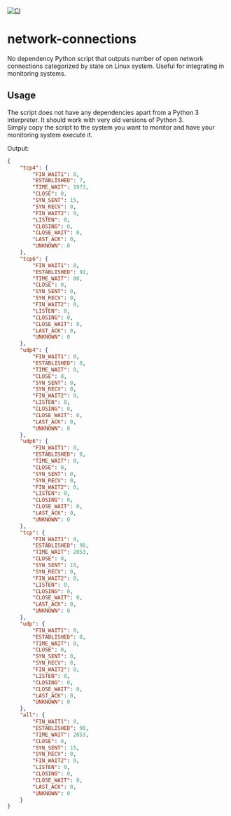 [![CI](https://github.com/AnsgarKlein/network-connections/actions/workflows/ci.yml/badge.svg)](https://github.com/AnsgarKlein/network-connections/actions/workflows/ci.yml)

network-connections
===================

No dependency Python script that outputs number of open network connections
categorized by state on Linux system.
Useful for integrating in monitoring systems.


Usage
-----

The script does not have any dependencies apart from a Python 3 interpreter.
It should work with very old versions of Python 3.  
Simply copy the script to the system you want to monitor and have your
monitoring system execute it.

Output:

```json
{
    "tcp4": {
        "FIN_WAIT1": 0,
        "ESTABLISHED": 7,
        "TIME_WAIT": 1973,
        "CLOSE": 0,
        "SYN_SENT": 15,
        "SYN_RECV": 0,
        "FIN_WAIT2": 0,
        "LISTEN": 0,
        "CLOSING": 0,
        "CLOSE_WAIT": 0,
        "LAST_ACK": 0,
        "UNKNOWN": 0
    },
    "tcp6": {
        "FIN_WAIT1": 0,
        "ESTABLISHED": 91,
        "TIME_WAIT": 80,
        "CLOSE": 0,
        "SYN_SENT": 0,
        "SYN_RECV": 0,
        "FIN_WAIT2": 0,
        "LISTEN": 0,
        "CLOSING": 0,
        "CLOSE_WAIT": 0,
        "LAST_ACK": 0,
        "UNKNOWN": 0
    },
    "udp4": {
        "FIN_WAIT1": 0,
        "ESTABLISHED": 0,
        "TIME_WAIT": 0,
        "CLOSE": 0,
        "SYN_SENT": 0,
        "SYN_RECV": 0,
        "FIN_WAIT2": 0,
        "LISTEN": 0,
        "CLOSING": 0,
        "CLOSE_WAIT": 0,
        "LAST_ACK": 0,
        "UNKNOWN": 0
    },
    "udp6": {
        "FIN_WAIT1": 0,
        "ESTABLISHED": 0,
        "TIME_WAIT": 0,
        "CLOSE": 0,
        "SYN_SENT": 0,
        "SYN_RECV": 0,
        "FIN_WAIT2": 0,
        "LISTEN": 0,
        "CLOSING": 0,
        "CLOSE_WAIT": 0,
        "LAST_ACK": 0,
        "UNKNOWN": 0
    },
    "tcp": {
        "FIN_WAIT1": 0,
        "ESTABLISHED": 98,
        "TIME_WAIT": 2053,
        "CLOSE": 0,
        "SYN_SENT": 15,
        "SYN_RECV": 0,
        "FIN_WAIT2": 0,
        "LISTEN": 0,
        "CLOSING": 0,
        "CLOSE_WAIT": 0,
        "LAST_ACK": 0,
        "UNKNOWN": 0
    },
    "udp": {
        "FIN_WAIT1": 0,
        "ESTABLISHED": 0,
        "TIME_WAIT": 0,
        "CLOSE": 0,
        "SYN_SENT": 0,
        "SYN_RECV": 0,
        "FIN_WAIT2": 0,
        "LISTEN": 0,
        "CLOSING": 0,
        "CLOSE_WAIT": 0,
        "LAST_ACK": 0,
        "UNKNOWN": 0
    },
    "all": {
        "FIN_WAIT1": 0,
        "ESTABLISHED": 98,
        "TIME_WAIT": 2053,
        "CLOSE": 0,
        "SYN_SENT": 15,
        "SYN_RECV": 0,
        "FIN_WAIT2": 0,
        "LISTEN": 0,
        "CLOSING": 0,
        "CLOSE_WAIT": 0,
        "LAST_ACK": 0,
        "UNKNOWN": 0
    }
}
```

